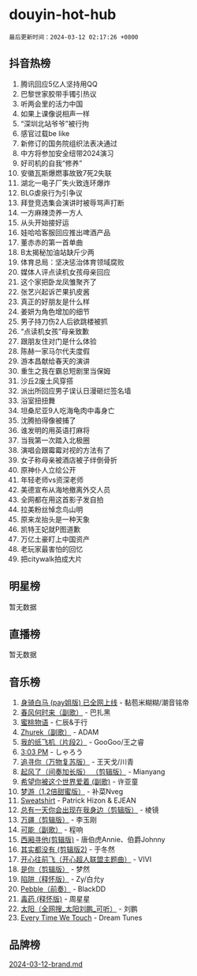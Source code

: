 # douyin-hot-hub

`最后更新时间：2024-03-12 02:17:26 +0800`

## 抖音热榜

1. 腾讯回应5亿人坚持用QQ
1. 巴黎世家胶带手镯引热议
1. 听两会里的活力中国
1. 如果上课像说相声一样
1. “深圳北站爷爷”被行拘
1. 感官过载be like
1. 新修订的国务院组织法表决通过
1. 中方将参加安全纽带2024演习
1. 好司机的自我“修养”
1. 安徽瓦斯爆燃事故致7死2失联
1. 湖北一电子厂失火致连环爆炸
1. BLG虐泉行为引争议
1. 拜登竞选集会演讲时被辱骂声打断
1. 一方麻辣烫养一方人
1. 从头开始接好运
1. 娃哈哈客服回应推出啤酒产品
1. 董赤赤的第一首单曲
1. B太揭秘加油站缺斤少两
1. 体育总局：坚决惩治体育领域腐败
1. 媒体人评点读机女孩母亲回应
1. 这个家把卧龙凤雏聚齐了
1. 张艺兴起诉芒果扒皮酱
1. 真正的好朋友是什么样
1. 姜妍为角色增加的细节
1. 男子持刀伤2人后欲跳楼被抓
1. “点读机女孩”母亲致歉
1. 跟朋友住对门是什么体验
1. 陈赫一家马尔代夫度假
1. 游本昌献给春天的演讲
1. 重生之我在霸总短剧里当保姆
1. 沙丘2废土风穿搭
1. 派出所回应男子误认日漫砸烂签名墙
1. 浴室扭扭舞
1. 坦桑尼亚9人吃海龟肉中毒身亡
1. 沈腾拍得像被捕了
1. 谁发明的用英语打麻将
1. 当我第一次踏入北极圈
1. 演唱会跟霉霉对视的方法有了
1. 女子称母亲被酒店被子绊倒骨折
1. 原神仆人立绘公开
1. 年轻老师vs资深老师
1. 美德宣布从海地撤离外交人员
1. 全网都在用这首影子发自拍
1. 拉美粉丝悼念鸟山明
1. 原来龙抬头是一种天象
1. 凯特王妃就P图道歉
1. 万亿土豪盯上中国资产
1. 老玩家最害怕的回忆
1. 把citywalk拍成大片

## 明星榜

暂无数据

## 直播榜

暂无数据

## 音乐榜

1. [身骑白马 (pay姐版) 已全网上线](https://sf5-hl-cdn-tos.douyinstatic.com/obj/tos-cn-ve-2774/oQLO5ZgLsFkaDhdIIveF2zUCgfweY0gWaH4AQG) - 黏苞米糊糊/潮音铭帝
1. [春风何时来（副歌）](https://sf5-hl-cdn-tos.douyinstatic.com/obj/tos-cn-ve-2774/ow7tbAiAWI2giBUrmu0hMMh3UYP3ZXdbDYiXd) - 巴扎黑
1. [蜜桃物语](https://sf5-hl-cdn-tos.douyinstatic.com/obj/tos-cn-ve-2774/oIhOSCZtIACtYU4XQkngiW9kCBfVD1Fz9IYeqL) - 仁辰&于行
1. [Zhurek（副歌）](https://sf5-hl-cdn-tos.douyinstatic.com/obj/tos-cn-ve-2774/ooQm8FBZQDlf0btEYgVpCcSCQfrdJGBEKZYBGS) - ADAM
1. [我的纸飞机（片段2）](https://sf3-cdn-tos.douyinstatic.com/obj/tos-cn-ve-2774/oM2ZrKcg2CD5AeRB2gkeXOFB1IxAGJdZPazYHf) - GooGoo/王之睿
1. [3:03 PM](https://sf3-cdn-tos.douyinstatic.com/obj/tos-cn-ve-2774/6dbc1e43a5424f1d8e026f901c4ecac6) - しゃろう
1. [追寻你（万物复苏版）](https://sf5-hl-cdn-tos.douyinstatic.com/obj/tos-cn-ve-2774/oYeAZJsbjIDit9APmBg8u6uDUQnHmoCf3gbo74) - 王天戈/川青
1. [起风了（间奏加长版） （剪辑版）](https://sf5-hl-cdn-tos.douyinstatic.com/obj/tos-cn-ve-2774/8a927fdf26bc49e0ada58e80d57cf030) - Mianyang
1. [希望你被这个世界爱着 (副歌)](https://sf3-cdn-tos.douyinstatic.com/obj/tos-cn-ve-2774/oUHCmWQfZlE3QQBKBeD8rCFLpJzPgCpImhsxMt) - 许亚童
1. [梦游（1.2倍甜蜜版）](https://sf6-cdn-tos.douyinstatic.com/obj/tos-cn-ve-2774/o4gyAUm8hwufoEABmwVIiQtHsFuGzAEEWtNMzo) - 补菜Nveg
1. [Sweatshirt](https://sf5-hl-cdn-tos.douyinstatic.com/obj/tos-cn-ve-2774/oIljDAEhoLZWOUjICBfkC4Uzg1QB1BFgNfItyL) - Patrick Hizon & EJEAN
1. [总有一天你会出现在我身边（剪辑版）](https://sf5-hl-cdn-tos.douyinstatic.com/obj/tos-cn-ve-2774/oMLsHwhWW7CYoAhoWB9EXUQIzNBsfAJxpAoxCU) - 棱镜
1. [万疆（剪辑版）](https://sf6-cdn-tos.douyinstatic.com/obj/tos-cn-ve-2774/ooG7oVgFlDTelKCjCsTTobQvbdtj1BBQXnfZd8) - 李玉刚
1. [可能（副歌）](https://sf5-hl-cdn-tos.douyinstatic.com/obj/tos-cn-ve-2774/cde1731888894259b333569393c2fb51) - 程响
1. [西厢寻他(剪辑版)](https://sf5-hl-cdn-tos.douyinstatic.com/obj/tos-cn-ve-2774/oUsAVfAQKlRNxEv5qxvIB8o5qmIWUcXbzJKJhw) - 唐伯虎Annie、伯爵Johnny
1. [其实都没有 (剪辑版2)](https://sf6-cdn-tos.douyinstatic.com/obj/tos-cn-ve-2774/oEBNQenHZtBhxYjGgUDQk0BCHTigQafgFlbQ7k) - 于冬然
1. [开心往前飞（开心超人联盟主题曲）](https://sf3-cdn-tos.douyinstatic.com/obj/tos-cn-ve-2774/9d8fb7c82cf1421fb93a9fe925275e0a) - VIVI
1. [是你（剪辑版）](https://sf5-hl-cdn-tos.douyinstatic.com/obj/tos-cn-ve-2774/46019dae783c4c969944217fe1cfafc4) - 梦然
1. [陷阱（释怀版）](https://sf6-cdn-tos.douyinstatic.com/obj/tos-cn-ve-2774/oE8C21LeZrzKLDFfQYgMzx4GAIHageG5IzayY7) - Zy/白允y
1. [Pebble（前奏）](https://sf6-cdn-tos.douyinstatic.com/obj/tos-cn-ve-2774/5e6913036e674b34b92df6abd1361f00) - BlackDD
1. [毒药 (释怀版)](https://sf5-hl-cdn-tos.douyinstatic.com/obj/tos-cn-ve-2774/oYILMEAzspdZBIzy4frJNB8ZHPHWAhiwowd4Ad) - 周星星
1. [太阳（全网搜_太阳刘鹏_可听）](https://sf5-hl-cdn-tos.douyinstatic.com/obj/tos-cn-ve-2774/ogWbyIQnlBFImVbeDocRdCIYtBHlbJXgfZMvgz) - 刘鹏
1. [Every Time We Touch](https://sf6-cdn-tos.douyinstatic.com/obj/tos-cn-ve-2774/ogN6lUKQeBBfEVhIOMikG1CcJjugxk1tztZyhP) - Dream Tunes

## 品牌榜

[2024-03-12-brand.md](2024-03-12-brand.md)
